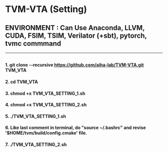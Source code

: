 # TVM-VTA (Setting)

## ENVIRONMENT : Can Use Anaconda, LLVM, CUDA, FSIM, TSIM, Verilator (+sbt), pytorch, tvmc commmand
-----
## <Write command in HOME directory>

#### 1.   git clone --recursive https://github.com/aiha-lab/TVM-VTA.git TVM_VTA
  
#### 2.   cd TVM_VTA
  
#### 3.   chmod +x TVM_VTA_SETTING_1.sh

#### 4.   chmod +x TVM_VTA_SETTING_2.sh

#### 5.   ./TVM_VTA_SETTING_1.sh

#### 6.   Like last comment in terminal, do "source ~/.bashrc" and revise '$HOME/tvm/build/config.cmake' file.

#### 7.   ./TVM_VTA_SETTING_2.sh
